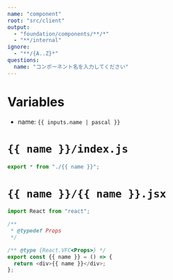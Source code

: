 ```yaml
---
name: "component"
root: "src/client"
output:
  - "foundation/components/**/*"
  - "**/internal"
ignore:
  - "**/{A..Z}*"
questions:
  name: "コンポーネント名を入力してください"
---
```


# Variables

- name: `{{ inputs.name | pascal }}`

# `{{ name }}/index.js`

```javascript
export * from "./{{ name }}";
```

# `{{ name }}/{{ name }}.jsx`

```javascript
import React from "react";

/**
 * @typedef Props
 */

/** @type {React.VFC<Props>} */
export const {{ name }} = () => {
  return <div>{{ name }}</div>;
};
```
